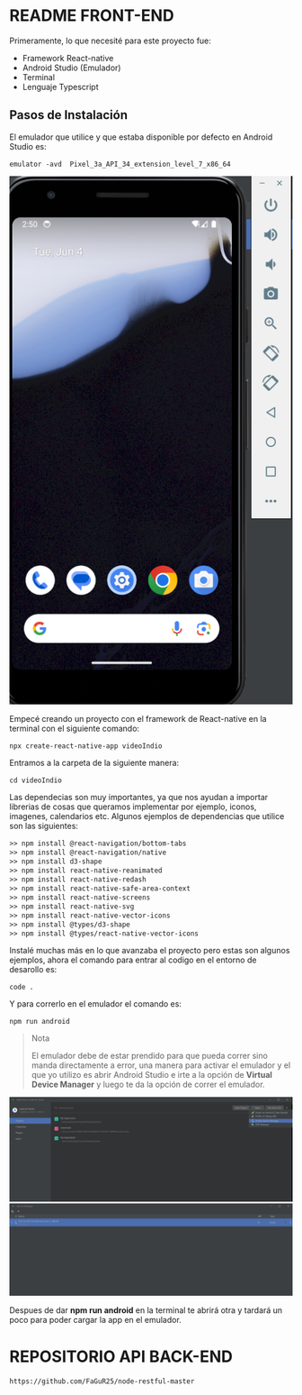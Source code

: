 # README FRONT-END

Primeramente, lo que necesité para este proyecto fue:

- Framework React-native
- Android Studio (Emulador)
- Terminal
- Lenguaje Typescript

## Pasos de Instalación

El emulador que utilice y que estaba disponible por defecto en Android Studio es:

```
emulator -avd  Pixel_3a_API_34_extension_level_7_x86_64  
```
![alt text](image-2.png)

Empecé creando un proyecto con el framework de React-native en la terminal con el siguiente comando:
```
npx create-react-native-app videoIndio
```
Entramos a la carpeta de la siguiente manera:
```
cd videoIndio
```

Las dependecias son muy importantes, ya que nos ayudan a importar librerias de cosas que queramos implementar por ejemplo, iconos, imagenes, calendarios etc. Algunos ejemplos de dependencias que utilice son las siguientes:
```
>> npm install @react-navigation/bottom-tabs
>> npm install @react-navigation/native
>> npm install d3-shape
>> npm install react-native-reanimated
>> npm install react-native-redash
>> npm install react-native-safe-area-context
>> npm install react-native-screens
>> npm install react-native-svg
>> npm install react-native-vector-icons
>> npm install @types/d3-shape
>> npm install @types/react-native-vector-icons
```
Instalé muchas más en lo que avanzaba el proyecto pero estas son algunos ejemplos, ahora el comando para entrar al codigo en el entorno de desarollo es:
```
code .
```

Y para correrlo en el emulador el comando es:
```
npm run android
```
>Nota
>
>El emulador debe de estar prendido para que pueda correr sino manda directamente a error, una manera para activar el emulador y el que yo utilizo es abrir Android Studio e irte a la opción de **Virtual Device Manager** y luego te da la opción de correr el emulador.

![alt text](image.png)
![alt text](image-1.png)

Despues de dar **npm run android** en la terminal te abrirá otra y tardará un poco para poder cargar la app en el emulador.

# REPOSITORIO API BACK-END
```
https://github.com/FaGuR25/node-restful-master
```